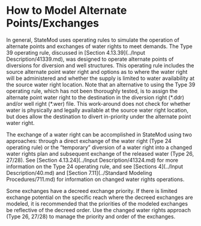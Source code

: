 # How to Model Alternate Points/Exchanges #

In general, StateMod uses operating rules to simulate the operation of alternate points and exchanges of water rights 
to meet demands. The Type 39 operating rule, discussed in [Section 4.13.39](../Input Description/41339.md), was designed 
to operate alternate points of 
diversions for diversion and well structures. This operating rule includes the source alternate point water right and 
options as to where the water right will be administered and whether the supply is limited to water availability at the 
source water right location. Note that an alternative to using the Type 39 operating rule, which has not been thoroughly 
tested, is to assign the alternate point water right to the destination in the diversion right (\*.ddr) and/or well right 
(\*.wer) file. This work-around does not check for whether water is physically and legally available at the source water 
right location, but does allow the destination to divert in-priority under the alternate point water right.

The exchange of a water right can be accomplished in StateMod using two approaches: through a direct exchange of the water 
right (Type 24 operating rule) or the “temporary” diversion of a water right into a changed water rights plan and subsequent 
exchange of the released water (Type 26, 27/28). See [Section 4.13.24](../Input Description/41324.md) for more information on 
the Type 24 operating rule, and see [Sections 4](../Input Description/40.md) and [Section 7.11](../Standard Modeling Procedures/711.md) 
for information on changed water rights operations. 

Some exchanges have a decreed exchange priority. If there is limited exchange potential on the specific reach where the decreed 
exchanges are modeled, it is recommended that the priorities of the modeled exchanges be reflective of the decreed order. Use 
the changed water rights approach (Type 26, 27/28) to manage the priority and order of the exchanges.